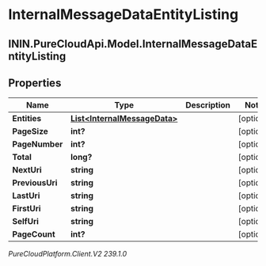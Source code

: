 # InternalMessageDataEntityListing

## ININ.PureCloudApi.Model.InternalMessageDataEntityListing

## Properties

|Name | Type | Description | Notes|
|------------ | ------------- | ------------- | -------------|
| **Entities** | [**List&lt;InternalMessageData&gt;**](InternalMessageData) |  | [optional] |
| **PageSize** | **int?** |  | [optional] |
| **PageNumber** | **int?** |  | [optional] |
| **Total** | **long?** |  | [optional] |
| **NextUri** | **string** |  | [optional] |
| **PreviousUri** | **string** |  | [optional] |
| **LastUri** | **string** |  | [optional] |
| **FirstUri** | **string** |  | [optional] |
| **SelfUri** | **string** |  | [optional] |
| **PageCount** | **int?** |  | [optional] |



_PureCloudPlatform.Client.V2 239.1.0_
